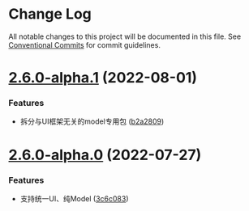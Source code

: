 # Change Log

All notable changes to this project will be documented in this file.
See [Conventional Commits](https://conventionalcommits.org) for commit guidelines.

# [2.6.0-alpha.1](https://github.com/hiisea/elux/compare/v2.6.0-alpha.0...v2.6.0-alpha.1) (2022-08-01)


### Features

* 拆分与UI框架无关的model专用包 ([b2a2809](https://github.com/hiisea/elux/commit/b2a2809ea10f29af24fb70d4a3a83d82564ddbef))





# [2.6.0-alpha.0](https://github.com/hiisea/elux/compare/v2.5.1...v2.6.0-alpha.0) (2022-07-27)


### Features

* 支持统一UI、纯Model ([3c6c083](https://github.com/hiisea/elux/commit/3c6c0832626e92277d214b4e6633e79d9b13d03c))
